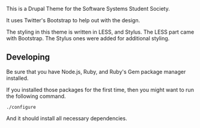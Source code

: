 This is a Drupal Theme for the Software Systems Student Society.

It uses Twitter's Bootstrap to help out with the design.

The styling in this theme is written in LESS, and Stylus. The LESS part came with Bootstrap. The Stylus ones were added for additional styling.

## Developing

Be sure that you have Node.js, Ruby, and Ruby's Gem package manager installed.

If you installed those packages for the first time, then you might want to run the following command.

    ./configure

And it should install all necessary dependencies.